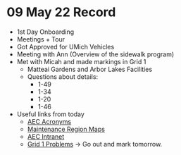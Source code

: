 # 09 May 22 Record

- 1st Day Onboarding
- Meetings + Tour
- Got Approved for UMich Vehicles
- Meeting with Ann (Overview of the sidewalk program)
- Met with Micah and made markings in Grid 1 
	- Matteai Gardens and Arbor Lakes Facilities
	- Questions about details:
		- 1-49
		- 1-34
		- 1-20
		- 1-46
- Useful links from today
	- [AEC Acronyms](https://intranet.fo.umich.edu/Sites/AEC/proceduresforms/officeguidelines/SitePages/Abbreviations%20and%20Acronyms.aspx)
	- [Maintenance Region Maps](https://maintenance.fo.umich.edu/our-teams/regions/)
	- [AEC Intranet](https://intranet.fo.umich.edu/Sites/AEC)
	- [Grid 1 Problems](https://docs.google.com/document/d/1GDcg0yLr1ivSql0fEdWnsNSAvBq4y2a-ra8ZM5tYtVU/edit) → Go out and mark tomorrow.
